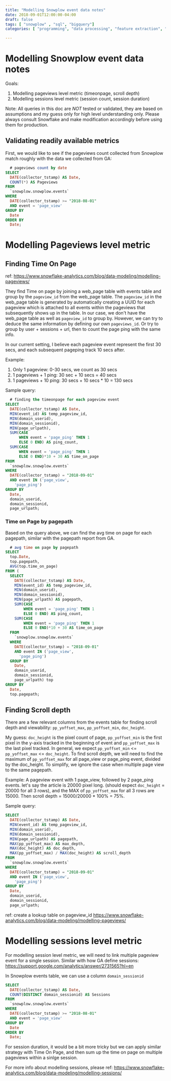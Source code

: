 ```yaml
---
title: "Modelling Snowplow event data notes"
date: 2018-09-01T12:00:00-04:00
draft: false
tags: [ "snowplow" , "sql", "bigquery"]
categories: [ "programming", "data processing", "feature extraction", "analytics"]

---
```


# Modelling Snowplow event data notes

Goals:

1. Modelling pageviews level metric (timeonpage, scroll depth)
2. Modelling sessions level metric (session count, session duration)

Note:  All queries in this doc are *NOT* tested or validated, they are based on assumptions and my guess only for high level understanding only.  Please always consult Snowflake and make modification accordingly before using them for production.



## Validating readily available metrics

First, we would like to see if the pageviews count collected from Snowplow match roughly with the data we collected from GA:

```sql
  # pageviews count by date
SELECT
  DATE(collector_tstamp) AS Date,
  COUNT(*) AS Pageviews
FROM
  `snowplow.snowplow.events`
WHERE
  DATE(collector_tstamp) >= "2018-08-01"
  AND event = 'page_view'
GROUP BY
  Date
ORDER BY
  Date;
```



# Modelling Pageviews level metric

## Finding Time On Page 

ref: https://www.snowflake-analytics.com/blog/data-modeling/modelling-pageviews/

They find Time on page by joining a web_page table with events table and group by the `pageview_id` from the web_page table. The `pageview_id` in the web_page table is generated by automatically creating a UUID for each pageview which is attached to all events within the pageviews that subsequently shows up in the table. In our case, we don't have the web_page table as well as `pageview_id` to group by. However, we can try to deduce the same information by defining our own `pageviews_id`. Or try to group by user + sessions + url, then to count the page ping with the same info. 

In our current setting, I believe each pageview event represent the first 30 secs, and each subsequent pageping track 10 secs after. 

Example: 

1. Only 1 pageview: 0-30 secs, we count as 30 secs
2. 1 pageviews + 1 ping: 30 sec + 10 secs = 40 secs
3. 1 pageviews + 10 ping: 30 secs + 10 secs * 10 = 130 secs

Sample query:

```sql
  # finding the timeonpage for each pageview event
SELECT
  DATE(collector_tstamp) AS Date,
  MIN(event_id) AS temp_pageview_id,
  MIN(domain_userid),
  MIN(domain_sessionid),
  MIN(page_urlpath),
  SUM(CASE
      WHEN event = 'page_ping' THEN 1
      ELSE 0 END) AS ping_count,
  SUM(CASE
      WHEN event = 'page_ping' THEN 1
      ELSE 0 END)*10 + 30 AS time_on_page
FROM
  `snowplow.snowplow.events`
WHERE
  DATE(collector_tstamp) = "2018-09-01"
  AND event IN ('page_view',
    'page_ping')
GROUP BY
  Date,
  domain_userid,
  domain_sessionid,
  page_urlpath;
```

### Time on Page by pagepath

Based on the query above, we can find the avg time on page for each pagepath, similar with the pagepath report from GA. 

```sql
  # avg time on page by pagepath
SELECT
  top.Date,
  top.pagepath,
  AVG(top.time_on_page)
FROM (
  SELECT
    DATE(collector_tstamp) AS Date,
    MIN(event_id) AS temp_pageview_id,
    MIN(domain_userid),
    MIN(domain_sessionid),
    MIN(page_urlpath) AS pagepath,
    SUM(CASE
        WHEN event = 'page_ping' THEN 1
        ELSE 0 END) AS ping_count,
    SUM(CASE
        WHEN event = 'page_ping' THEN 1
        ELSE 0 END)*10 + 30 AS time_on_page
  FROM
    `snowplow.snowplow.events`
  WHERE
    DATE(collector_tstamp) = "2018-09-01"
    AND event IN ('page_view',
      'page_ping')
  GROUP BY
    Date,
    domain_userid,
    domain_sessionid,
    page_urlpath) top
GROUP BY
  Date,
  top.pagepath;
```



## Finding Scroll depth

There are a few relevant columns from the events table for finding scroll depth and viewability: `pp_yoffset_max`, `pp_yoffset_min`, `doc_height`.

My guess: `doc_height` is the pixel count of page, `pp_yoffset_min` is the first pixel in the y-axis tracked in the beginning of event and `pp_yoffset_max` is the last pixel tracked. In general, we expect `pp_yoffset_min` <= `pp_yoffset_max` <= `doc_height`. To find scroll depth, we will need to find the maximum of `pp_yoffset_max` for all page_view or page_ping event, divided by the doc_height. To simplify, we ignore the case when multiple page view to the same pagepath.

Example: A pageview event with 1 page_view, followed by 2 page_ping events. let's say the article is 20000 pixel long. (should expect `doc_height` = 20000 for all 3 rows), and the MAX of `pp_yoffset_max` for all 3 rows are 15000. Then scroll depth = 15000/20000 * 100% = 75%.

Sample query:

```sql
SELECT
  DATE(collector_tstamp) AS Date,
  MIN(event_id) AS temp_pageview_id,
  MIN(domain_userid),
  MIN(domain_sessionid),
  MIN(page_urlpath) AS pagepath,
  MAX(pp_yoffset_max) AS max_depth,
  MAX(doc_height) AS doc_depth,
  MAX(pp_yoffset_max) / MAX(doc_height) AS scroll_depth
FROM
  `snowplow.snowplow.events`
WHERE
  DATE(collector_tstamp) = "2018-09-01"
  AND event IN ('page_view',
    'page_ping')
GROUP BY
  Date,
  domain_userid,
  domain_sessionid,
  page_urlpath;
```

ref: create a lookup table on pageview_id https://www.snowflake-analytics.com/blog/data-modeling/modelling-pageviews/

# Modelling sessions level metric

For modelling session level metric, we will need to link multiple pageview event for a single session. Similar with how GA define sessions: https://support.google.com/analytics/answer/2731565?hl=en

In Snowplow events table, we can use a column `domain_sessionid` 

```sql
SELECT
  DATE(collector_tstamp) AS Date,
  COUNT(DISTINCT domain_sessionid) AS Sessions
FROM
  `snowplow.snowplow.events`
WHERE
  DATE(collector_tstamp) >= "2018-08-01"
  AND event = 'page_view'
GROUP BY
  Date
ORDER BY
  Date;
```

For session duration, it would be a bit more tricky but we can apply similar strategy with Time On Page, and then sum up the time on page on multiple pageviews within a sinlge session. 

For more info about modelling sessions, please ref: https://www.snowflake-analytics.com/blog/data-modeling/modelling-sessions/





